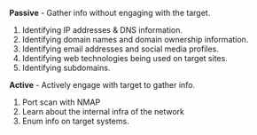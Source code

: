 **Passive** - Gather info without engaging with the target.
1) Identifying IP addresses & DNS information. 
2) Identifying domain names and domain ownership information. 
3) Identifying email addresses and social media profiles. 
4) Identifying web technologies being used on target sites. 
5) Identifying subdomains.

**Active** - Actively engage with target to gather info.
1) Port scan with NMAP
2) Learn about the internal infra of the network
3) Enum info on target systems.
